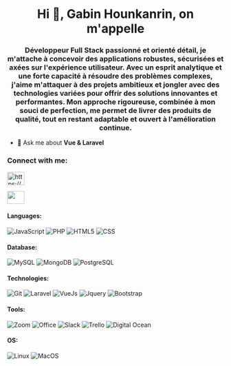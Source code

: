 <h1 align="center">Hi 👋, Gabin Hounkanrin, on m'appelle</h1>
<h3 align="center">Développeur Full Stack passionné et orienté détail, je m'attache à concevoir des applications robustes, sécurisées et axées sur l'expérience utilisateur. Avec un esprit analytique et une forte capacité à résoudre des problèmes complexes, j'aime m'attaquer à des projets ambitieux et jongler avec des technologies variées pour offrir des solutions innovantes et performantes. Mon approche rigoureuse, combinée à mon souci de perfection, me permet de livrer des produits de qualité, tout en restant adaptable et ouvert à l'amélioration continue. </h3>

- 💬 Ask me about **Vue & Laravel**

<h3 align="left">Connect with me:</h3>
<p align="left">
<a href="https://www.linkedin.com/in/gabin-hounkanrin/" target="blank"><img align="center" src="https://cdn.jsdelivr.net/npm/simple-icons@3.0.1/icons/linkedin.svg" alt="https://www.linkedin.com/in/gabin-hounkanrin/" height="30" width="40" /></a>
  
  <a href="https://abinkanrin.github.io/" target="_blank"><img align="center" src="https://cdn.jsdelivr.net/npm/simple-icons@3.0.1/icons/github.svg" height="30" width="40" /></a>
 
</p>

#### Languages:
![JavaScript](https://img.shields.io/badge/-JavaScript-333333?style=flat&logo=javascript)
![PHP](https://img.shields.io/badge/-PHP-333333?style=flat&logo=PHP)
![HTML5](https://img.shields.io/badge/-HTML5-333333?style=flat&logo=html5)
![CSS](https://img.shields.io/badge/-CSS-333333?style=flat&logo=css)


#### Database:
![MySQL](https://img.shields.io/badge/-MySQL-333333?style=flat&logo=MySQL)
![MongoDB](https://img.shields.io/badge/-SQL%20Lite-333333?style=flat&logo=SQLlite)
![PostgreSQL](https://img.shields.io/badge/-PostgreSQL-333333?style=flat&logo=PostgreSQL)


#### Technologies:
![Git](https://img.shields.io/badge/-Git-333333?style=flat&logo=git&logoColor=F05032)
![Laravel](https://img.shields.io/badge/-Laravel-333333?style=flat&logo=Laravel)
![VueJs](https://img.shields.io/badge/-Vuejs-333333?style=flat&logo=VueJs)
![Jquery](https://img.shields.io/badge/-Jquery-333333?style=flat&logo=Jquery)
![Bootstrap](https://img.shields.io/badge/-Bootstrap-333333?style=flat&logo=Bootstrap)



#### Tools:
![Zoom](https://img.shields.io/badge/-Zoom-333333?style=flat&logo=Zoom)
![Office](https://img.shields.io/badge/-Office-333333?style=flat&logo=Office)
![Slack](https://img.shields.io/badge/-Slack-333333?style=flat&logo=Slack)
![Trello](https://img.shields.io/badge/-Trello-333333?style=flat&logo=Trello)
![Digital Ocean](https://img.shields.io/badge/-Digital%20Ocean-333333?style=flat&logo=Digital%20Ocean)


#### OS:
![Linux](https://img.shields.io/badge/-Linux-333333?style=flat&logo=linux&logoColor=FCC624)
![MacOS](http://img.shields.io/badge/-Mac%20OS-333333?style=flat&logo=apple)
